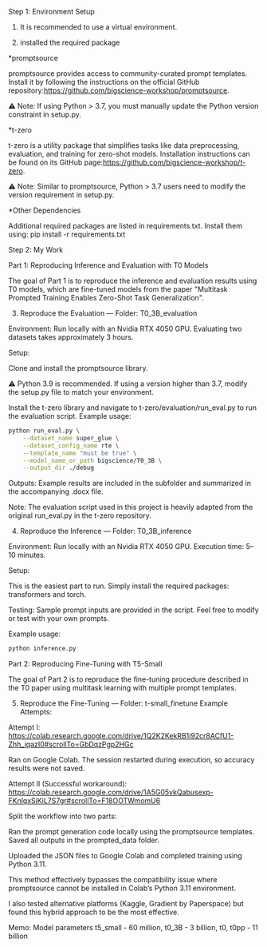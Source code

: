 Step 1: Environment Setup

1. It is recommended to use a virtual environment.

2. installed the required package

*promptsource

promptsource provides access to community-curated prompt templates.
Install it by following the instructions on the official GitHub repository:https://github.com/bigscience-workshop/promptsource.

⚠️ Note: If using Python > 3.7, you must manually update the Python version constraint in setup.py.

*t-zero

t-zero is a utility package that simplifies tasks like data preprocessing, evaluation, and training for zero-shot models.
Installation instructions can be found on its GitHub page:https://github.com/bigscience-workshop/t-zero.

⚠️ Note: Similar to promptsource, Python > 3.7 users need to modify the version requirement in setup.py.

*Other Dependencies

Additional required packages are listed in requirements.txt. Install them using:
pip install -r requirements.txt



Step 2: My Work 

Part 1: Reproducing Inference and Evaluation with T0 Models

The goal of Part 1 is to reproduce the inference and evaluation results using T0 models, which are fine-tuned models from the paper "Multitask Prompted Training Enables Zero-Shot Task Generalization".

3. Reproduce the Evaluation — Folder: T0_3B_evaluation

Environment: Run locally with an Nvidia RTX 4050 GPU. Evaluating two datasets takes approximately 3 hours.

Setup:

Clone and install the promptsource library.

⚠️ Python 3.9 is recommended. If using a version higher than 3.7, modify the setup.py file to match your environment.

Install the t-zero library and navigate to t-zero/evaluation/run_eval.py to run the evaluation script.
Example usage:
```bash
python run_eval.py \
    --dataset_name super_glue \
    --dataset_config_name rte \
    --template_name "must be true" \
    --model_name_or_path bigscience/T0_3B \
    --output_dir ./debug
```
Outputs: Example results are included in the subfolder and summarized in the accompanying .docx file.

Note: The evaluation script used in this project is heavily adapted from the original run_eval.py in the t-zero repository.
    
4. Reproduce the Inference — Folder: T0_3B_inference

Environment: Run locally with an Nvidia RTX 4050 GPU. Execution time: 5–10 minutes.

Setup:

This is the easiest part to run. Simply install the required packages: transformers and torch.

Testing: Sample prompt inputs are provided in the script. Feel free to modify or test with your own prompts.

Example usage:
```bash
python inference.py

```


Part 2: Reproducing Fine-Tuning with T5-Small

The goal of Part 2 is to reproduce the fine-tuning procedure described in the T0 paper using multitask learning with multiple prompt templates.

5. Reproduce the Fine-Tuning — Folder: t-small_finetune
Example Attempts:

Attempt I: https://colab.research.google.com/drive/1Q2K2KekRB1i92cr8ACfU1-Zhh_iqazI0#scrollTo=GbDqzPgp2HGc

Ran on Google Colab. The session restarted during execution, so accuracy results were not saved.

Attempt II (Successful workaround): https://colab.research.google.com/drive/1A5G05vkQabusexp-FKnlqxSiKiL7S7gr#scrollTo=F18OOTWmomU6

Split the workflow into two parts:

Ran the prompt generation code locally using the promptsource templates. Saved all outputs in the prompted_data folder.

Uploaded the JSON files to Google Colab and completed training using Python 3.11.

This method effectively bypasses the compatibility issue where promptsource cannot be installed in Colab’s Python 3.11 environment.

I also tested alternative platforms (Kaggle, Gradient by Paperspace) but found this hybrid approach to be the most effective.


Memo: Model parameters
t5_small - 60 million,
t0_3B - 3 billion,
t0, t0pp - 11 billion

